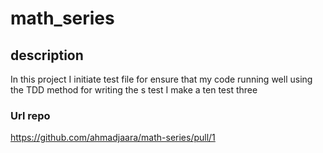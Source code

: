 # math_series

## description
In this project  I initiate test file for ensure that my code running well using the TDD method for writing the s test 
I make a ten test three   

### Url repo

https://github.com/ahmadjaara/math-series/pull/1